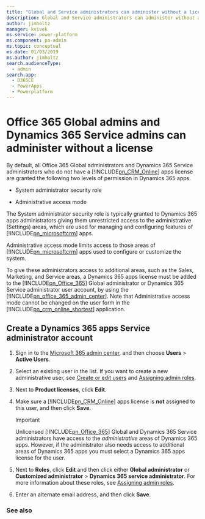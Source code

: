 ```yaml
---
title: "Global and Service administrators can administer without a license | MicrosoftDocs"
description: Global and Service administrators can administer without a license 
author: jimholtz
manager: kvivek
ms.service: power-platform
ms.component: pa-admin
ms.topic: conceptual
ms.date: 01/03/2019
ms.author: jimholtz
search.audienceType: 
  - admin
search.app: 
  - D365CE
  - PowerApps
  - Powerplatform
---
```

# Office 365 Global admins and Dynamics 365 Service admins can administer without a license

By default, all Office 365 Global administrators and Dynamics 365 Service administrators who do not have a [!INCLUDE[pn_CRM_Online](../includes/pn-crm-online.md)] apps license are granted the following two levels of permission in Dynamics 365 apps.  
  
-   System administrator security role  
  
-   Administrative access mode  
  
The System administrator security role is typically granted to Dynamics 365 apps administrators giving them unrestricted access to the administrative (Settings) areas, which are used for managing and configuring features of [!INCLUDE[pn_microsoftcrm](../includes/pn-dynamics-crm.md)] apps.  
  
Administrative access mode limits access to those areas of [!INCLUDE[pn_microsoftcrm](../includes/pn-dynamics-crm.md)] apps used to configure or customize the system.  
  
To give these administrators access to additional areas, such as the Sales, Marketing, and Service areas, a Dynamics 365 apps license must be added to the [!INCLUDE[pn_Office_365](../includes/pn-office-365.md)] Global administrator or Dynamics 365 Service administrator user account, by using the [!INCLUDE[pn_office_365_admin_center](../includes/pn-office-365-admin-center.md)]. Note that Administrative access mode cannot be changed on the user form in the [!INCLUDE[pn_crm_online_shortest](../includes/pn-crm-online-shortest.md)] application.  
  
## Create a Dynamics 365 apps Service administrator account  
  
1. Sign in to the [Microsoft 365 admin center](https://admin.microsoft.com), and then choose **Users** > **Active Users**.  
  
2. Select an existing user in the list. If you want to create a new administrative user, see [Create or edit users](https://support.office.com/article/Create-or-edit-users-435ccec3-09dd-4587-9ebd-2f3cad6bc2bc) and [Assigning admin roles](https://support.office.com/article/Assign-admin-roles-in-Office-365-eac4d046-1afd-4f1a-85fc-8219c79e1504).  
  
3. Next to **Product licenses**, click **Edit**.  
  
4. Make sure a [!INCLUDE[pn_CRM_Online](../includes/pn-crm-online.md)] apps license is **not** assigned to this user, and then click **Save**.  
  
   > [!IMPORTANT]
   > Unlicensed [!INCLUDE[pn_Office_365](../includes/pn-office-365.md)] Global and Dynamics 365 Service administrators have access to the *administrative* areas of Dynamics 365 apps. However, if the administrator also needs access to additional areas of Dynamics 365 apps you must select a Dynamics 365 apps license for the user.  
  
5. Next to **Roles**, click **Edit** and then click either **Global administrator** or **Customized administrator** > **Dynamics 365 service administrator**. For more information about these roles, see [Assigning admin roles](https://support.office.com/article/Assign-admin-roles-in-Office-365-eac4d046-1afd-4f1a-85fc-8219c79e1504).  
  
6. Enter an alternate email address, and then click **Save**.  
  
### See also  

